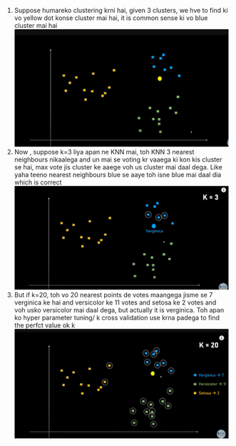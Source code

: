 1. Suppose humareko clustering krni hai, given 3 clusters, we hve to find ki vo yellow dot konse cluster mai hai, it is common sense ki vo blue cluster mai hai
![img](images/img.png)
2. Now , suppose k=3 liya apan ne KNN mai, toh KNN 3 nearest neighbours nikaalega and un mai se voting kr vaaega ki kon kis cluster se hai, max vote jis cluster ke aaege voh us cluster mai daal dega. Like yaha teeno nearest neighbours blue se aaye toh isne blue mai daal dia which is correct
![img](images/img_2.png)
3. But if k=20, toh vo 20 nearest points de votes maangega jisme se 7 verginica ke hai and versicolor ke 11 votes and setosa ke 2 votes and voh usko versicolor mai daal dega, but actually it is verginica. Toh apan ko hyper parameter tuning/ k cross validation use krna padega to find the perfct value ok k
![img](images/img_1.png)